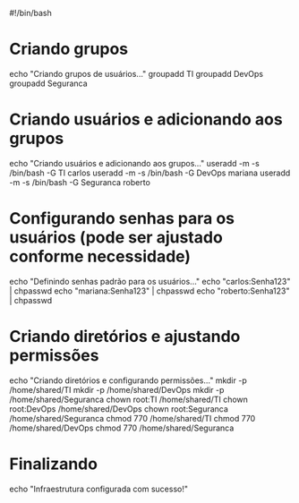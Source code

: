 #!/bin/bash

# Criando grupos
echo "Criando grupos de usuários..."
groupadd TI
groupadd DevOps
groupadd Seguranca

# Criando usuários e adicionando aos grupos
echo "Criando usuários e adicionando aos grupos..."
useradd -m -s /bin/bash -G TI carlos
useradd -m -s /bin/bash -G DevOps mariana
useradd -m -s /bin/bash -G Seguranca roberto

# Configurando senhas para os usuários (pode ser ajustado conforme necessidade)
echo "Definindo senhas padrão para os usuários..."
echo "carlos:Senha123" | chpasswd
echo "mariana:Senha123" | chpasswd
echo "roberto:Senha123" | chpasswd

# Criando diretórios e ajustando permissões
echo "Criando diretórios e configurando permissões..."
mkdir -p /home/shared/TI
mkdir -p /home/shared/DevOps
mkdir -p /home/shared/Seguranca
chown root:TI /home/shared/TI
chown root:DevOps /home/shared/DevOps
chown root:Seguranca /home/shared/Seguranca
chmod 770 /home/shared/TI
chmod 770 /home/shared/DevOps
chmod 770 /home/shared/Seguranca

# Finalizando
echo "Infraestrutura configurada com sucesso!"
